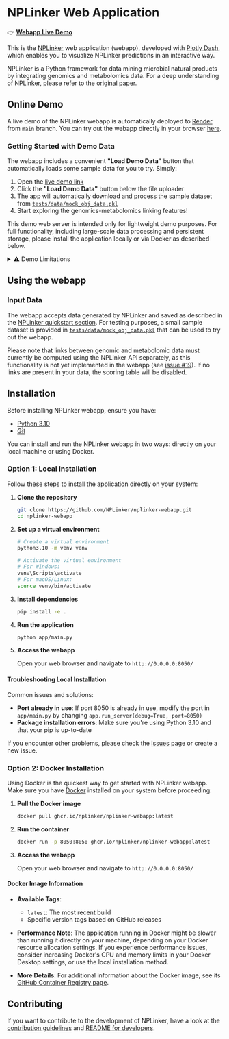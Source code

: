 # NPLinker Web Application

👉 **[Webapp Live Demo](https://nplinker-webapp.onrender.com)**

This is the [NPLinker](https://nplinker.github.io/nplinker/latest/) web application (webapp), developed with [Plotly Dash](https://dash.plotly.com/), which enables you to visualize NPLinker predictions in an interactive way.

NPLinker is a Python framework for data mining microbial natural products by integrating genomics and metabolomics data. For a deep understanding of NPLinker, please refer to the [original paper](https://journals.plos.org/ploscompbiol/article?id=10.1371/journal.pcbi.1008920).

## Online Demo

A live demo of the NPLinker webapp is automatically deployed to [Render](https://render.com/) from `main` branch.
You can try out the webapp directly in your browser [here](https://nplinker-webapp.onrender.com).

### Getting Started with Demo Data

The webapp includes a convenient **"Load Demo Data"** button that automatically loads some sample data for you to try. Simply:
1. Open the [live demo link](https://nplinker-webapp.onrender.com/)
2. Click the **"Load Demo Data"** button below the file uploader
3. The app will automatically download and process the sample dataset from [`tests/data/mock_obj_data.pkl`](https://github.com/NPLinker/nplinker-webapp/blob/main/tests/data/mock_obj_data.pkl)
4. Start exploring the genomics-metabolomics linking features!

This demo web server is intended only for lightweight demo purposes. For full functionality, including large-scale data processing and persistent storage, please install the application locally or via Docker as described below.

<details>
<summary>⚠️ Demo Limitations</summary>
Please note the following limitations of the hosted demo:

* **Cold start delay**: Free-tier apps on Render sleep after 15 minutes of inactivity and may take 20–30 seconds to wake up.
* **Performance**: This is a minimal deployment on a free tier and is not optimized for large datasets or concurrent users.
* **File size limits**: The demo data button loads a small sample dataset suitable for testing. Uploading large datasets via the file uploader may lead to errors or timeouts.
* **No persistent storage**: Uploaded files are not saved between sessions.
</details>

## Using the webapp

### Input Data

The webapp accepts data generated by NPLinker and saved as described in the [NPLinker quickstart section](https://nplinker.github.io/nplinker/latest/quickstart/). For testing purposes, a small sample dataset is provided in [`tests/data/mock_obj_data.pkl`](https://github.com/NPLinker/nplinker-webapp/blob/main/tests/data/mock_obj_data.pkl) that can be used to try out the webapp.

Please note that links between genomic and metabolomic data must currently be computed using the NPLinker API separately, as this functionality is not yet implemented in the webapp (see [issue #19](https://github.com/NPLinker/nplinker-webapp/issues/19)). If no links are present in your data, the scoring table will be disabled.

## Installation

Before installing NPLinker webapp, ensure you have:

- [Python 3.10](https://www.python.org/downloads/)
- [Git](https://git-scm.com/downloads)

You can install and run the NPLinker webapp in two ways: directly on your local machine or using Docker.

### Option 1: Local Installation

Follow these steps to install the application directly on your system:

1. **Clone the repository**
   ```bash
   git clone https://github.com/NPLinker/nplinker-webapp.git
   cd nplinker-webapp
   ```

2. **Set up a virtual environment**
   ```bash
   # Create a virtual environment
   python3.10 -m venv venv

   # Activate the virtual environment
   # For Windows:
   venv\Scripts\activate
   # For macOS/Linux:
   source venv/bin/activate
   ```

3. **Install dependencies**
   ```bash
   pip install -e .
   ```

4. **Run the application**
   ```bash
   python app/main.py
   ```

5. **Access the webapp**
   
   Open your web browser and navigate to `http://0.0.0.0:8050/`

#### Troubleshooting Local Installation

Common issues and solutions:

- **Port already in use**: If port 8050 is already in use, modify the port in `app/main.py` by changing `app.run_server(debug=True, port=8050)`
- **Package installation errors**: Make sure you're using Python 3.10 and that your pip is up-to-date

If you encounter other problems, please check the [Issues](https://github.com/NPLinker/nplinker-webapp/issues) page or create a new issue.

### Option 2: Docker Installation

Using Docker is the quickest way to get started with NPLinker webapp. Make sure you have [Docker](https://www.docker.com/) installed on your system before proceeding:

1. **Pull the Docker image**
   ```bash
   docker pull ghcr.io/nplinker/nplinker-webapp:latest
   ```

2. **Run the container**
   ```bash
   docker run -p 8050:8050 ghcr.io/nplinker/nplinker-webapp:latest
   ```

3. **Access the webapp**
   
   Open your web browser and navigate to `http://0.0.0.0:8050/`

#### Docker Image Information

- **Available Tags**:
  - `latest`: The most recent build
  - Specific version tags based on GitHub releases

- **Performance Note**: The application running in Docker might be slower than running it directly on your machine, depending on your Docker resource allocation settings. If you experience performance issues, consider increasing Docker's CPU and memory limits in your Docker Desktop settings, or use the local installation method.

- **More Details**: For additional information about the Docker image, see its [GitHub Container Registry page](https://github.com/NPLinker/nplinker-webapp/pkgs/container/nplinker-webapp).

## Contributing

If you want to contribute to the development of NPLinker, have a look at the [contribution guidelines](CONTRIBUTING.md) and [README for developers](README.dev.md).